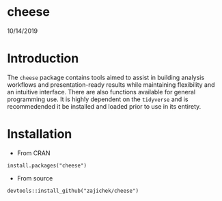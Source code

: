 cheese
================
10/14/2019

# Introduction

The `cheese` package contains tools aimed to assist in building analysis
workflows and presentation-ready results while maintaining flexibility
and an intuitive interface. There are also functions available for
general programming use. It is highly dependent on the `tidyverse` and
is recommedended it be installed and loaded prior to use in its
entirety.

# Installation

  - From CRAN

`install.packages("cheese")`

  - From source

`devtools::install_github("zajichek/cheese")`
